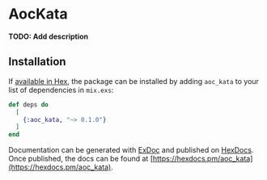 # AocKata

**TODO: Add description**

## Installation

If [available in Hex](https://hex.pm/docs/publish), the package can be installed
by adding `aoc_kata` to your list of dependencies in `mix.exs`:

```elixir
def deps do
  [
    {:aoc_kata, "~> 0.1.0"}
  ]
end
```

Documentation can be generated with [ExDoc](https://github.com/elixir-lang/ex_doc)
and published on [HexDocs](https://hexdocs.pm). Once published, the docs can
be found at [https://hexdocs.pm/aoc_kata](https://hexdocs.pm/aoc_kata).


